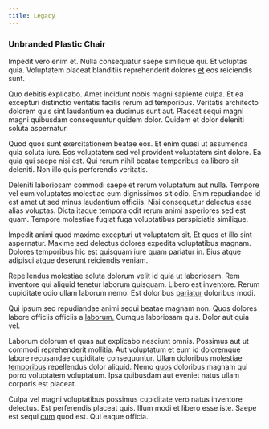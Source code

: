 ```yaml
---
title: Legacy
---
```


### Unbranded Plastic Chair

Impedit vero enim et. Nulla consequatur saepe similique qui. Et voluptas quia. Voluptatem placeat blanditiis reprehenderit dolores [et](/facere/temporibus/adipisci/quasi/pike_new_israeli_sheqel.md) eos reiciendis sunt.

Quo debitis explicabo. Amet incidunt nobis magni sapiente culpa. Et ea excepturi distinctio veritatis facilis rerum ad temporibus. Veritatis architecto dolorem quis sint laudantium ea ducimus sunt aut. Placeat sequi magni magni quibusdam consequuntur quidem dolor. Quidem et dolor deleniti soluta aspernatur.

Quod quos sunt exercitationem beatae eos. Et enim quasi ut assumenda quia soluta iure. Eos voluptatem sed vel provident voluptatem sint dolore. Ea quia qui saepe nisi est. Qui rerum nihil beatae temporibus ea libero sit deleniti. Non illo quis perferendis veritatis.

Deleniti laboriosam commodi saepe et rerum voluptatum aut nulla. Tempore vel eum voluptates molestiae eum dignissimos sit odio. Enim repudiandae id est amet ut sed minus laudantium officiis. Nisi consequatur delectus esse alias voluptas. Dicta itaque tempora odit rerum animi asperiores sed est quam. Tempore molestiae fugiat fuga voluptatibus perspiciatis similique.

Impedit animi quod maxime excepturi ut voluptatem sit. Et quos et illo sint aspernatur. Maxime sed delectus dolores expedita voluptatibus magnam. Dolores temporibus hic est quisquam iure quam pariatur in. Eius atque adipisci atque deserunt reiciendis veniam.

Repellendus molestiae soluta dolorum velit id quia ut laboriosam. Rem inventore qui aliquid tenetur laborum quisquam. Libero est inventore. Rerum cupiditate odio ullam laborum nemo. Est doloribus [pariatur](/facere/temporibus/adipisci/praesentium/hacking_generating.md) doloribus modi.

Qui ipsum sed repudiandae animi sequi beatae magnam non. Quos dolores labore officiis officiis a [laborum.](/eos/est/ut/versatile_sports.md) Cumque laboriosam quis. Dolor aut quia vel.

Laborum dolorum et quas aut explicabo nesciunt omnis. Possimus aut ut commodi reprehenderit mollitia. Aut voluptatum et eum id doloremque labore recusandae cupiditate consequuntur. Ullam doloribus molestiae [temporibus](/quas/rhode_island_knowledge_user.md) repellendus dolor aliquid. Nemo [quos](/dolore/odio/neque/libero/central_tools__jewelery_&_sports.md) doloribus magnam qui porro voluptatem voluptatum. Ipsa quibusdam aut eveniet natus ullam corporis est placeat.

Culpa vel magni voluptatibus possimus cupiditate vero natus inventore delectus. Est perferendis placeat quis. Illum modi et libero esse iste. Saepe est sequi [cum](/facere/temporibus/adipisci/b2b_buckinghamshire.md) quod est. Qui eaque officia.
